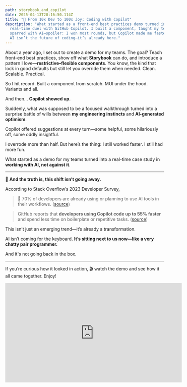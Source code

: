 ```yaml
---
path: storybook_and_copilot
date: 2025-04-13T20:16:50.114Z
title: "🤖 From 10x Dev to 100x Joy: Coding with Copilot"
description: "What started as a front-end best practices demo turned into a
  real-time duel with GitHub Copilot. I built a component, taught my teams, and
  sparred with AI—spoiler: I won most rounds, but Copilot made me faster anyway.
  AI isn’t the future of coding—it’s already here."
---
```

About a year ago, I set out to create a demo for my teams.
The goal?
Teach front-end best practices, show off what **Storybook** can do, and introduce a pattern I love—**restrictive–flexible components**. You know, the kind that lock in good defaults but still let you override them when needed. Clean. Scalable. Practical.

So I hit record. Built a component from scratch. MUI under the hood. Variants and all.

And then... **Copilot showed up.**

Suddenly, what was supposed to be a focused walkthrough turned into a surprise battle of wills between **my engineering instincts** and **AI-generated optimism**.

Copilot offered suggestions at every turn—some helpful, some hilariously off, some oddly insightful.

I overrode more than half. But here’s the thing:
I still worked faster. I still had more fun.

What started as a demo for my teams turned into a real-time case study in **working with AI, not against it**.

- - -

🚀 **And the truth is, this shift isn’t going away.**

According to Stack Overflow’s 2023 Developer Survey,

> 🧠 70% of developers are already using or planning to use AI tools in their workflows.
> ([source](<>))

> GitHub reports that **developers using Copilot code up to 55% faster** and spend less time on boilerplate or repetitive tasks. 
> ([source](<>))

This isn’t just an emerging trend—it’s already a transformation.

AI isn’t coming for the keyboard. **It’s sitting next to us now—like a very chatty pair programmer.**

And it's not going back in the box.

- - -

If you’re curious how it looked in action, 🎬 watch the demo and see how it all came together. Enjoy!

<iframe width="560" height="315" src="https://www.youtube.com/embed/NaVopCBFY3w?si=g09A0gM-BCe_2Jqr" title="YouTube video player" frameborder="0" allow="accelerometer; autoplay; clipboard-write; encrypted-media; gyroscope; picture-in-picture; web-share" referrerpolicy="strict-origin-when-cross-origin" allowfullscreen></iframe>